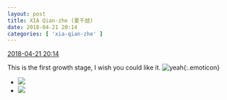 ```yaml
---
layout: post
title: XIA Qian-zhe (夏千喆)
date: 2018-04-21 20:14
categories: [ 'xia-qian-zhe' ]
---
```


<div class="weibo-info">
  <a href="https://weibo.com/6505420082/Gd9e62ETo">2018-04-21 20:14</a>
</div>

This is the first growth stage, I wish you could like it. ![yeah](https://img.t.sinajs.cn/t4/appstyle/expression/ext/normal/29/2018new_ye_org.png){:.emoticon}

<!-- more -->

<ul class="weibo-pic-list-1">
  <li class="weibo-pic">
    <a href="https://wx3.sinaimg.cn/mw690/0076g4Wmgy1fqkjgdfwfqj30qo1bfk2t.jpg"><img src="https://wx3.sinaimg.cn/thumb150/0076g4Wmgy1fqkjgdfwfqj30qo1bfk2t.jpg"/></a>
  </li>
  <li class="weibo-pic">
    <a href="https://wx1.sinaimg.cn/mw690/0076g4Wmgy1fqkjgbzcj9j31bf0qo145.jpg"><img src="https://wx1.sinaimg.cn/thumb150/0076g4Wmgy1fqkjgbzcj9j31bf0qo145.jpg"/></a>
  </li>
</ul>

